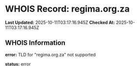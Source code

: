 # WHOIS Record: regima.org.za

**Last Updated:** 2025-10-11T03:17:16.945Z
**Checked At:** 2025-10-11T03:17:16.945Z

## WHOIS Information

**error:** TLD for "regima.org.za" not supported

**status:** error

